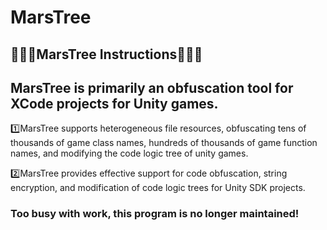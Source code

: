 # MarsTree


## 🍎🍎🍎MarsTree Instructions🍎🍎🍎
 ## MarsTree is primarily an obfuscation tool for XCode projects for Unity games. 
 
 1️⃣MarsTree supports heterogeneous file resources, obfuscating tens of thousands of game class names, hundreds of thousands of game function names, and modifying the code logic tree of unity games.
 
 2️⃣MarsTree provides effective support for code obfuscation, string encryption, and modification of code logic trees for Unity SDK projects.  
 
 
 ### Too busy with work, this program is no longer maintained!
